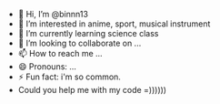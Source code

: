 - 👋 Hi, I’m @binnn13
- 👀 I’m interested in anime, sport, musical instrument
- 🌱 I’m currently learning science class
- 💞️ I’m looking to collaborate on ...
- 📫 How to reach me ...
- 😄 Pronouns: ...
- ⚡ Fun fact: i'm so common.
- Could you help me with my code =))))))
<!---
binnn13/binnn13 is a ✨ special ✨ repository because its `README.md` (this file) appears on your GitHub profile.
You can click the Preview link to take a look at your changes.
--->
